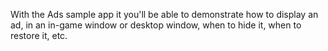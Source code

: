 With the Ads sample app it you'll be able to demonstrate how to display an ad, in an in-game window or desktop window, when to hide it, when to restore it, etc.